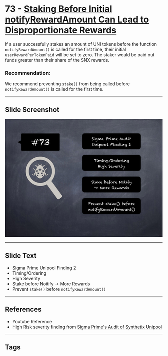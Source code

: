
# 73 - [Staking Before Initial notifyRewardAmount Can Lead to Disproportionate Rewards](./Staking%20Before%20Initial%20notifyRewardAmount%20Can%20Lead%20to%20Disproportionate%20Rewards.md)

If a user successfully stakes an amount of UNI tokens before the function `notifyRewardAmount()` is called for the first time, their initial `userRewardPerTokenPaid` will be set to zero. The staker would be paid out funds greater than their share of the SNX rewards.

### Recommendation:
We recommend preventing `stake()` from being called before `notifyRewardAmount()` is called for the first time.
___
## Slide Screenshot
![073.png](../../images/7.%20Audit%20Findings%20101/073.png)
___
## Slide Text
- Sigma Prime Unipool Finding 2
- Timing/Ordering
- High Severity
- Stake before Noitify -> More Rewards
- Prevent `stake()` before `notifyRewardAmount()`
___
## References
- Youtube Reference
- High Risk severity finding from [Sigma Prime's Audit of Synthetix Unipool](https://github.com/sigp/public-audits/blob/master/synthetix/unipool/review.pdf)
___
## Tags
